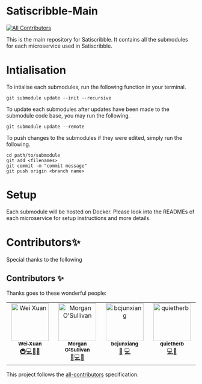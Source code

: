 # Satiscribble-Main
<!-- ALL-CONTRIBUTORS-BADGE:START - Do not remove or modify this section -->
[![All Contributors](https://img.shields.io/badge/all_contributors-1-orange.svg?style=flat-square)](#contributors-)
<!-- ALL-CONTRIBUTORS-BADGE:END -->
This is the main repository for Satiscribble. It contains all the submodules for each microservice used in Satiscribble.

# Intialisation
To intialise each submodules, run the following function in your terminal.
```
git submodule update --init --recursive
```

To update each submodules after updates have been made to the submodule code base, you may run the following.
```
git submodule update --remote
```

To push changes to the submodules if they were edited, simply run the following.
```
cd path/to/submodule
git add <filenames>
git commit -m "commit message"
git push origin <branch name>
```

# Setup
Each submodule will be hosted on Docker. Please look into the READMEs of each microservice for setup instructions and more details.

# Contributors✨
Special thanks to the following



## Contributors ✨

Thanks goes to these wonderful people:
<!-- ALL-CONTRIBUTORS-LIST:START - Do not remove or modify this section -->
<!-- prettier-ignore-start -->
<!-- markdownlint-disable -->
<table>
  <tbody>
    <tr>
      <td align="center" valign="top" width="14.28%"><a href="https://cheng-wei-xuan.vercel.app/"><img src="https://avatars.githubusercontent.com/u/51687528?v=4?s=100" width="100px;" alt="Wei Xuan"/><br /><sub><b>Wei Xuan</b></sub></a><br /><a href="#infra-Jaywhisker" title="Infrastructure (Hosting, Build-Tools, etc)">🚇</a><a href="https://github.com/Jaywhisker/Satiscribble-MAIN/commits?author=Jaywhisker" title="Code">💻</a><a href="https://github.com/Jaywhisker/Satiscribble-MAIN/commits?author=Jaywhisker" title="Docs">📖</a><a href="https://github.com/Jaywhisker/Satiscribble-MAIN/commits?author=Jaywhisker" title="Design">🎨</a></td>
      <td align="center" valign="top" width="14.28%"><a href="https://github.com/Shockbob17"><img src="https://avatars.githubusercontent.com/u/94674990?v=4?s=100" width="100px;" alt="Morgan O'Sullivan"/><br /><sub><b>Morgan O'Sullivan</b></sub></a><br /><a href="https://github.com/Jaywhisker/Satiscribble-MAIN/commits?author=bcjunxiang" title="User Testing">📓</a><a href="https://github.com/Jaywhisker/Satiscribble-MAIN/commits?author=Shockbob17" title="Code">💻</a><a href="https://github.com/Jaywhisker/Satiscribble-MAIN/commits?author=Jaywhisker" title="Design">🎨</a></td>
      <td align="center" valign="top" width="14.28%"><a href="https://github.com/bcjunxiang"><img src="https://avatars.githubusercontent.com/u/117553226?v=4?s=100" width="100px;" alt="bcjunxiang"/><br /><sub><b>bcjunxiang</b></sub></a><br /><a href="https://github.com/Jaywhisker/Satiscribble-MAIN/commits?author=bcjunxiang" title="User Testing">📓</a> <a href="https://github.com/Jaywhisker/Satiscribble-MAIN/commits?author=bcjunxiang" title="Code">💻</a></td>
      <td align="center" valign="top" width="14.28%"><a href="https://github.com/quietherb"><img src="https://avatars.githubusercontent.com/u/97244144?v=4?s=100" width="100px;" alt="quietherb"/><br /><sub><b>quietherb</b></sub></a><br /><a href="https://github.com/Jaywhisker/Satiscribble-MAIN/commits?author=quietherb" title="Code">💻</a><a href="https://github.com/Jaywhisker/Satiscribble-MAIN/commits?author=Jaywhisker" title="Design">🎨</a></td>
    </tr>
  </tbody>
</table>

<!-- markdownlint-restore -->
<!-- prettier-ignore-end -->

<!-- ALL-CONTRIBUTORS-LIST:END -->

This project follows the [all-contributors](https://github.com/all-contributors/all-contributors) specification.
